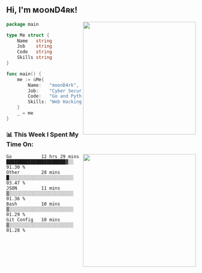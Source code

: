 <h2> Hi, I'm ᴍᴏᴏɴD4ʀᴋ!</h2>
<img align='right' src="https://github-readme-stats.vercel.app/api?username=moond4rk&show_icons=true&theme=radical" width="300">


```go
package main

type Me struct {
	Name   string
	Job    string
	Code   string
	Skills string
}

func main() {
	me := &Me{
		Name:   "moonD4rk",
		Job:    "Cyber Security Engineer",
		Code:   "Go and Python and Others",
		Skills: "Web Hacking ^o^",
	}
	_ = me
}
```



<h3>📊 This Week I Spent My Time On:</h3>
<img align='right' src="https://spotify-github-profile.vercel.app/api/view?uid=dayjackson56081&cover_image=true&theme=novatorem" width="300">

<!--START_SECTION:waka-->
```text
Go           12 hrs 29 mins  ██████████████████████▓░░   91.30 % 
Other        28 mins         █░░░░░░░░░░░░░░░░░░░░░░░░   03.47 % 
JSON         11 mins         ▒░░░░░░░░░░░░░░░░░░░░░░░░   01.36 % 
Bash         10 mins         ▒░░░░░░░░░░░░░░░░░░░░░░░░   01.29 % 
Git Config   10 mins         ▒░░░░░░░░░░░░░░░░░░░░░░░░   01.28 % 
```
<!--END_SECTION:waka-->

